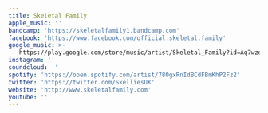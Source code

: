 ```yaml
---
title: Skeletal Family
apple_music: ''
bandcamp: 'https://skeletalfamily1.bandcamp.com'
facebook: 'https://www.facebook.com/official.skeletal.family'
google_music: >-
   https://play.google.com/store/music/artist/Skeletal_Family?id=Aq7wzdcmt6nfbmt6zxrtqgcb6k4
instagram: ''
soundcloud: ''
spotify: 'https://open.spotify.com/artist/78OgxRnIdBCdFBmKhP2Fz2'
twitter: 'https://twitter.com/SkelliesUK'
website: 'http://www.skeletalfamily.com'
youtube: ''
---
```


